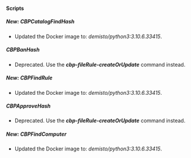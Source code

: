#### Scripts
##### New: CBPCatalogFindHash
- Updated the Docker image to: *demisto/python3:3.10.6.33415*.
##### CBPBanHash
- Deprecated. Use the ***cbp-fileRule-createOrUpdate*** command instead.
##### New: CBPFindRule
- Updated the Docker image to: *demisto/python3:3.10.6.33415*.
##### CBPApproveHash
- Deprecated. Use the ***cbp-fileRule-createOrUpdate*** command instead.
##### New: CBPFindComputer
- Updated the Docker image to: *demisto/python3:3.10.6.33415*.
